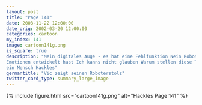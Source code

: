 ```yaml
---
layout: post
title: "Page 141"
date: 2003-11-22 12:00:00
date_orig: 2002-03-20 12:00:00
categories: cartoon
my_index: 141
image: cartoon141g.png
is_square: true
description: "Mein digitales Auge - es hat eine Fehlfunktion Nein Robot Boy, das sind Tränen. Es sieht aus als ob du schließlich menschlische 
Emotionen entwickelt hast Ich kanns nicht glauben Warum stellen diese TV Shows immer das \"Menschwerden\" als das ultimative Ziel eines Roboters dar? Ich bin stolz ein Roboter zu sein Warum sollte ich mehr menschlich werden Du bringst es auf den Punkt, Vic. Ich stimme dir zu  Was ist überhaupt
ein Mensch Hackles"
germantitle: "Vic zeigt seinen Roboterstolz"
twitter_card_type: summary_large_image
---
```


{% include figure.html src="cartoon141g.png" alt="Hackles Page 141"  %}
